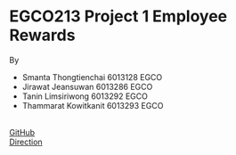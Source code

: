 # EGCO213 Project 1 Employee Rewards
By
   - Smanta     Thongtienchai   6013128   EGCO
   - Jirawat    Jeansuwan       6013286   EGCO
   - Tanin      Limsiriwong     6013292   EGCO
   - Thammarat  Kowitkanit      6013293   EGCO
   
</Br>  [GitHub](https://github.com/SMSHKR/EGCO213-Project1-Employee-Rewards)
</Br>  [Direction](https://drive.google.com/file/d/1UaoEi6QfsVFGt2eEURGzTkG6l3UbOL55)
